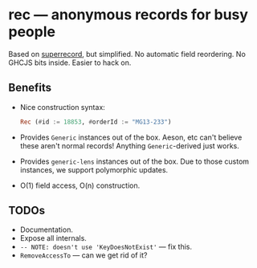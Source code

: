 # rec — anonymous records for busy people

Based on [superrecord](https://hackage.haskell.org/package/superrecord), but simplified. No automatic field reordering. No GHCJS bits inside. Easier to hack on.

## Benefits

* Nice construction syntax:

  ```haskell
  Rec (#id := 18853, #orderId := "MG13-233")
  ```

* Provides `Generic` instances out of the box. Aeson, etc can't believe these aren't normal records! Anything `Generic`-derived just works.

* Provides `generic-lens` instances out of the box. Due to those custom instances, we support polymorphic updates.

* O(1) field access, O(n) construction.

## TODOs

* Documentation.
* Expose all internals.
* `-- NOTE: doesn't use 'KeyDoesNotExist'` — fix this.
* `RemoveAccessTo` — can we get rid of it?
